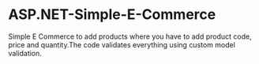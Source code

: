 # ASP.NET-Simple-E-Commerce

Simple E Commerce to add products where you have to add product code, price and quantity.The code validates everything using custom model validation.

